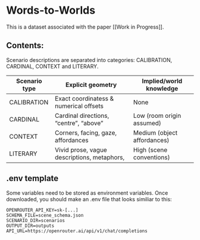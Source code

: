 # Words-to-Worlds 
This is a dataset associated with the paper [[Work in Progress]].

## Contents:
Scenario descriptions are separated into categories: CALIBRATION, CARDINAL, CONTEXT and LITERARY.

| Scenario type     | Explicit geometry                      | Implied/world knowledge     |
| ----------------- | -------------------------------------- | --------------------------- |
| CALIBRATION       | Exact coordinatess & numerical offsets                 | None                        |
| CARDINAL            | Cardinal directions, “centre”, “above” | Low (room origin assumed)   |
| CONTEXT | Corners, facing, gaze, affordances                  | Medium (object affordances) |
| LITERARY          | Vivid prose, vague descriptions, metaphors,                      | High (scene conventions)    |


## .env template
Some variables need to be stored as environment variables. Once downloaded, you should make an .env file that looks similiar to this:
```
OPENROUTER_API_KEY=sk-[...]
SCHEMA_FILE=scene_schema.json
SCENARIO_DIR=scenarios
OUTPUT_DIR=outputs
API_URL=https://openrouter.ai/api/v1/chat/completions
```

